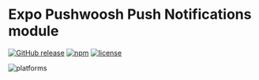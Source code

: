 Expo Pushwoosh Push Notifications module
===================================================

[![GitHub release](https://img.shields.io/github/release/Pushwoosh/pushwoosh-expo-plugin.svg?style=flat-square)](https://github.com/Pushwoosh/pushwoosh-expo-plugin/releases)
[![npm](https://img.shields.io/npm/v/pushwoosh-react-native-plugin.svg)]()
[![license](https://img.shields.io/npm/l/pushwoosh-react-native-plugin.svg)]()

![platforms](https://img.shields.io/badge/platforms-Android%20%7C%20iOS-yellowgreen.svg)
